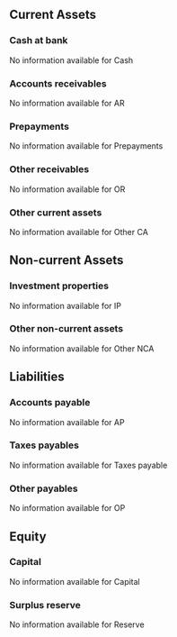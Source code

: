 ## Current Assets

### Cash at bank
No information available for Cash

### Accounts receivables
No information available for AR

### Prepayments
No information available for Prepayments

### Other receivables
No information available for OR

### Other current assets
No information available for Other CA

## Non-current Assets

### Investment properties
No information available for IP

### Other non-current assets
No information available for Other NCA

## Liabilities

### Accounts payable
No information available for AP

### Taxes payables
No information available for Taxes payable

### Other payables
No information available for OP

## Equity

### Capital
No information available for Capital

### Surplus reserve
No information available for Reserve
